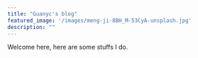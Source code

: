 ```yaml
---
title: "Guanyc's blog"
featured_image: '/images/meng-ji-8BH_M-53CyA-unsplash.jpg'
description: ""
---
```

Welcome here, here are some stuffs I do.
